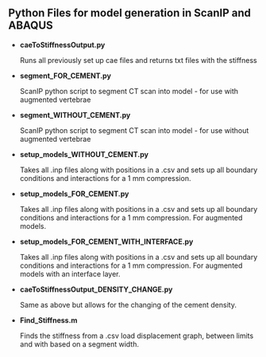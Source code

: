 ## Python Files for model generation in ScanIP and ABAQUS



- **caeToStiffnessOutput.py**

  Runs all previously set up cae files and returns txt files with the stiffness

- **segment_FOR_CEMENT.py**

  ScanIP python script to segment CT scan into model - for use with augmented vertebrae

- **segment_WITHOUT_CEMENT.py**

  ScanIP python script to segment CT scan into model - for use without augmented vertebrae

- **setup_models_WITHOUT_CEMENT.py**

  Takes all .inp files along with positions in a .csv and sets up all boundary conditions and interactions for a 1 mm compression.

- **setup_models_FOR_CEMENT.py**

  Takes all .inp files along with positions in a .csv and sets up all boundary conditions and interactions for a 1 mm compression. For augmented models.

- **setup_models_FOR_CEMENT_WITH_INTERFACE.py**

  Takes all .inp files along with positions in a .csv and sets up all boundary conditions and interactions for a 1 mm compression. For augmented models with an interface layer.

- **caeToStiffnessOutput_DENSITY_CHANGE.py**

  Same as above but allows for the changing of the cement density.

- **Find_Stiffness.m**

  Finds the stiffness from a .csv load displacement graph, between limits and with based on a segment width.
